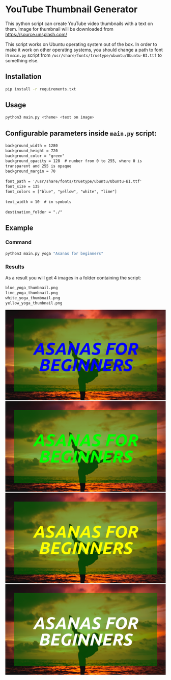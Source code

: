 # YouTube Thumbnail Generator
This python script can create YouTube video thumbnails with a text on them.
Image for thumbnail will be downloaded from https://source.unsplash.com/

This script works on Ubuntu operating system out of the box.
In order to make it work on other operating systems, you should change a path to font in 
`main.py` script from `/usr/share/fonts/truetype/ubuntu/Ubuntu-BI.ttf` to something else. 
## Installation
```bash
pip install -r requirements.txt
```
## Usage
```bash
python3 main.py <theme> <text on image>
```
## Configurable parameters inside `main.py` script:
```
background_width = 1280
background_height = 720
background_color = "green"
background_opacity = 128  # number from 0 to 255, where 0 is transparent and 255 is opaque
background_margin = 70

font_path = '/usr/share/fonts/truetype/ubuntu/Ubuntu-BI.ttf'
font_size = 135
font_colors = ["blue", "yellow", "white", "lime"]

text_width = 10  # in symbols

destination_folder = "./"
```
## Example
### Command
```bash
python3 main.py yoga "Asanas for beginners"
```
### Results
As a result you will get 4 images in a folder containing the script:
```
blue_yoga_thumbnail.png
lime_yoga_thumbnail.png
white_yoga_thumbnail.png
yellow_yoga_thumbnail.png
```
![Result image 1](example_images/blue_yoga_thumbnail.png?raw=true "Blue")
![Result image 2](example_images/lime_yoga_thumbnail.png?raw=true "Lime")
![Result image 3](example_images/yellow_yoga_thumbnail.png?raw=true "Yellow")
![Result image 4](example_images/white_yoga_thumbnail.png?raw=true "White")